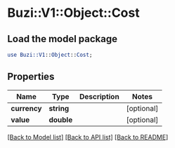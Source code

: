 # Buzi::V1::Object::Cost

## Load the model package
```perl
use Buzi::V1::Object::Cost;
```

## Properties
Name | Type | Description | Notes
------------ | ------------- | ------------- | -------------
**currency** | **string** |  | [optional] 
**value** | **double** |  | [optional] 

[[Back to Model list]](../README.md#documentation-for-models) [[Back to API list]](../README.md#documentation-for-api-endpoints) [[Back to README]](../README.md)


